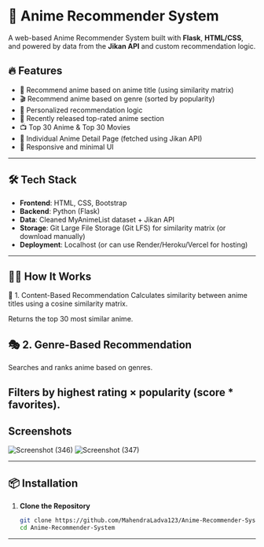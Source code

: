 # 🎌 Anime Recommender System

A web-based Anime Recommender System built with **Flask**, **HTML/CSS**, and powered by data from the **Jikan API** and custom recommendation logic.

## 🔥 Features

- 🎯 Recommend anime based on anime title (using similarity matrix)
- 🎬 Recommend anime based on genre (sorted by popularity)
- 🧠 Personalized recommendation logic
- 📅 Recently released top-rated anime section
- 📺 Top 30 Anime & Top 30 Movies
- 📄 Individual Anime Detail Page (fetched using Jikan API)
- 📱 Responsive and minimal UI

---

## 🛠️ Tech Stack

- **Frontend**: HTML, CSS, Bootstrap
- **Backend**: Python (Flask)
- **Data**: Cleaned MyAnimeList dataset + Jikan API
- **Storage**: Git Large File Storage (Git LFS) for similarity matrix (or download manually)
- **Deployment**: Localhost (or can use Render/Heroku/Vercel for hosting)

---
## 🧑‍💻 How It Works
🔁 1. Content-Based Recommendation
Calculates similarity between anime titles using a cosine similarity matrix.

Returns the top 30 most similar anime.

## 🎭 2. Genre-Based Recommendation
Searches and ranks anime based on genres.

Filters by highest rating × popularity (score * favorites).
---
## Screenshots
![Screenshot (346)](https://github.com/user-attachments/assets/44555e5a-f3cd-4051-a7f5-6bfe365f8e8e)
![Screenshot (347)](https://github.com/user-attachments/assets/f3c770e3-3d2b-4aea-aec8-b5e4bcbff5a1)

---

## 📦 Installation

1. **Clone the Repository**
   ```bash
   git clone https://github.com/MahendraLadva123/Anime-Recommender-System.git
   cd Anime-Recommender-System
---

